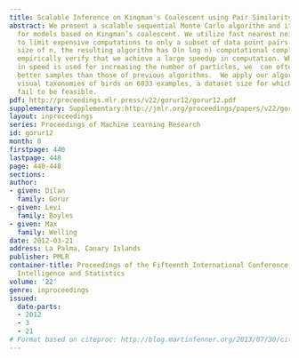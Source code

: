 ```yaml
---
title: Scalable Inference on Kingman's Coalescent using Pair Similarity
abstract: We present a scalable sequential Monte Carlo algorithm and its greedy counterpart
  for models based on Kingman’s coalescent. We utilize fast nearest neighbor algorithms
  to limit expensive computations to only a subset of data point pairs. For a dataset
  size of n, the resulting algorithm has O(n log n) computational complexity.  We
  empirically verify that we achieve a large speedup in computation. When the gain
  in speed is used for increasing the number of particles, we  can often  obtain significantly
  better samples than those of previous algorithms.  We apply our algorithm for learning
  visual taxonomies of birds on 6033 examples, a dataset size for which previous algorithms
  fail to be feasible.
pdf: http://proceedings.mlr.press/v22/gorur12/gorur12.pdf
supplementary: Supplementary:http://jmlr.org/proceedings/papers/v22/gorur12/gorur12Supple.pdf
layout: inproceedings
series: Proceedings of Machine Learning Research
id: gorur12
month: 0
firstpage: 440
lastpage: 448
page: 440-448
sections: 
author:
- given: Dilan
  family: Gorur
- given: Levi
  family: Boyles
- given: Max
  family: Welling
date: 2012-03-21
address: La Palma, Canary Islands
publisher: PMLR
container-title: Proceedings of the Fifteenth International Conference on Artificial
  Intelligence and Statistics
volume: '22'
genre: inproceedings
issued:
  date-parts:
  - 2012
  - 3
  - 21
# Format based on citeproc: http://blog.martinfenner.org/2013/07/30/citeproc-yaml-for-bibliographies/
---
```

